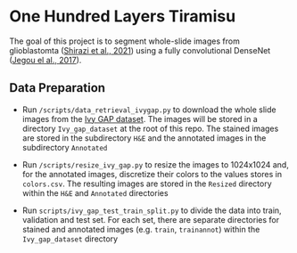 # One Hundred Layers Tiramisu

The goal of this project is to segment whole-slide images from glioblastomta ([Shirazi et al., 2021](https://www.nature.com/articles/s41416-021-01394-x)) using a fully convolutional DenseNet ([Jegou el al., 2017](https://arxiv.org/pdf/1611.09326)).

## Data Preparation

- Run `/scripts/data_retrieval_ivygap.py` to download the whole slide images from the [Ivy GAP dataset](https://glioblastoma.alleninstitute.org/). The images will be stored in a directory `Ivy_gap_dataset` at the root of this repo. The stained images are stored in the subdirectory `H&E` and the annotated images in the subdirectory `Annotated`

- Run `/scripts/resize_ivy_gap.py` to resize the images to 1024x1024 and, for the annotated images, discretize their colors to the values stores in `colors.csv`. The resulting images are stored in the `Resized` directory within the `H&E` and `Annotated` directories

- Run `scripts/ivy_gap_test_train_split.py` to divide the data into train, validation and test set. For each set, there are separate directories for stained and annotated images (e.g. `train`, `trainannot`) within the `Ivy_gap_dataset` directory
